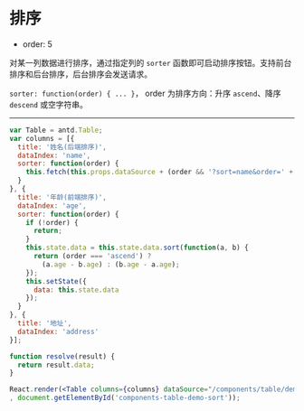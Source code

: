 # 排序

- order: 5

对某一列数据进行排序，通过指定列的 `sorter` 函数即可启动排序按钮。支持前台排序和后台排序，后台排序会发送请求。

`sorter: function(order) { ... }`， order 为排序方向：升序 `ascend`、降序 `descend` 或空字符串。

---

````jsx
var Table = antd.Table;
var columns = [{
  title: '姓名(后端排序)',
  dataIndex: 'name',
  sorter: function(order) {
    this.fetch(this.props.dataSource + (order && '?sort=name&order=' + order));
  }
}, {
  title: '年龄(前端排序)',
  dataIndex: 'age',
  sorter: function(order) {
    if (!order) {
      return;
    }
    this.state.data = this.state.data.sort(function(a, b) {
      return (order === 'ascend') ?
        (a.age - b.age) : (b.age - a.age);
    });
    this.setState({
      data: this.state.data
    });
  }
}, {
  title: '地址',
  dataIndex: 'address'
}];

function resolve(result) {
  return result.data;
}

React.render(<Table columns={columns} dataSource="/components/table/demo/data.json" resolve={resolve} />
, document.getElementById('components-table-demo-sort'));
````
